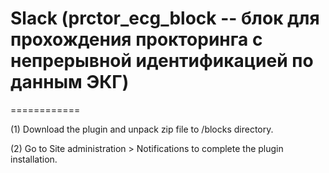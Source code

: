 
Slack (prctor_ecg_block -- блок для прохождения прокторинга с непрерывной идентификацией по данным ЭКГ)
===============




============

(1) Download the plugin and unpack zip file to /blocks directory.

(2) Go to Site administration > Notifications to complete the plugin installation.
